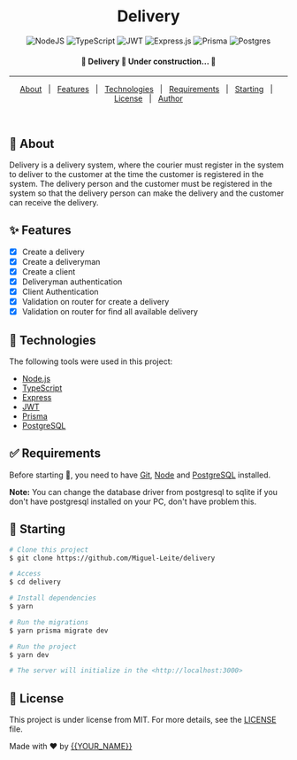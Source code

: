 
<h1 align="center">Delivery</h1>

<span align="center">

![NodeJS](https://img.shields.io/badge/node.js-6DA55F?style=for-the-badge&logo=node.js&logoColor=white)
![TypeScript](https://img.shields.io/badge/typescript-%23007ACC.svg?style=for-the-badge&logo=typescript&logoColor=white)
![JWT](https://img.shields.io/badge/JWT-black?style=for-the-badge&logo=JSON%20web%20tokens)
![Express.js](https://img.shields.io/badge/express.js-%23404d59.svg?style=for-the-badge&logo=express&logoColor=%2361DAFB)
![Prisma](https://img.shields.io/badge/Prisma-3982CE?style=for-the-badge&logo=Prisma&logoColor=white)
![Postgres](https://img.shields.io/badge/postgres-%23316192.svg?style=for-the-badge&logo=postgresql&logoColor=white)

</span>


<h4 align="center"> 
	🚧  Delivery 🚀 Under construction...  🚧
</h4> 

<hr />

<p align="center">
  <a href="#dart-about">About</a> &#xa0; | &#xa0; 
  <a href="#sparkles-features">Features</a> &#xa0; | &#xa0;
  <a href="#rocket-technologies">Technologies</a> &#xa0; | &#xa0;
  <a href="#white_check_mark-requirements">Requirements</a> &#xa0; | &#xa0;
  <a href="#checkered_flag-starting">Starting</a> &#xa0; | &#xa0;
  <a href="#memo-license">License</a> &#xa0; | &#xa0;
  <a href="https://github.com/Miguel-Leite" target="_blank">Author</a>
</p>

<br>

## :dart: About ##

Delivery is a delivery system, where the courier must register in the system to deliver to the customer at the time the customer is registered in the system. The delivery person and the customer must be registered in the system so that the delivery person can make the delivery and the customer can receive the delivery.

## :sparkles: Features ##

- [x] Create a delivery
- [x] Create a deliveryman
- [x] Create a client
- [x] Deliveryman authentication
- [x] Client Authentication
- [x] Validation on router for create a delivery
- [x] Validation on router for find all available delivery

## :rocket: Technologies ##

The following tools were used in this project:

- [Node.js](https://nodejs.org/)
- [TypeScript](https://www.typescriptlang.org/)
- [Express](https://expressjs.com/)
- [JWT](https://jwt.io/)
- [Prisma](https://www.typescriptlang.org/)
- [PostgreSQL](https://www.postgresql.org/)

## :white_check_mark: Requirements ##

Before starting :checkered_flag:, you need to have [Git](https://git-scm.com), [Node](https://nodejs.org/en/) and [PostgreSQL](https://www.postgresql.org/) installed.

<b>Note:</b> You can change the database driver from postgresql to sqlite if you don't have postgresql installed on your PC, don't have problem this.

## :checkered_flag: Starting ##

```bash
# Clone this project
$ git clone https://github.com/Miguel-Leite/delivery

# Access
$ cd delivery

# Install dependencies
$ yarn

# Run the migrations
$ yarn prisma migrate dev

# Run the project
$ yarn dev

# The server will initialize in the <http://localhost:3000>
```

## :memo: License ##

This project is under license from MIT. For more details, see the [LICENSE](LICENSE.md) file.


Made with :heart: by <a href="https://github.com/Miguel-Leite" target="_blank">{{YOUR_NAME}}</a>

